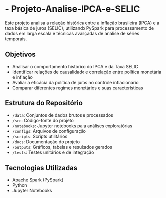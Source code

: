 # - Projeto-Analise-IPCA-e-SELIC
Este projeto analisa a relação histórica entre a inflação brasileira (IPCA) e a taxa básica de juros (SELIC), utilizando PySpark para processamento de dados em larga escala e técnicas avançadas de análise de séries temporais.


## Objetivos
- Analisar o comportamento histórico do IPCA e da Taxa SELIC
- Identificar relações de causalidade e correlação entre política monetária e inflação
- Avaliar a eficácia da política de juros no controle inflacionário
- Comparar diferentes regimes monetários e suas características

## Estrutura do Repositório
- `/data`: Conjuntos de dados brutos e processados
- `/src`: Código-fonte do projeto
- `/notebooks`: Jupyter notebooks para análises exploratórias
- `/configs`: Arquivos de configuração
- `/scripts`: Scripts utilitários
- `/docs`: Documentação do projeto
- `/outputs`: Gráficos, tabelas e resultados gerados
- `/tests`: Testes unitários e de integração

## Tecnologias Utilizadas
- Apache Spark (PySpark)
- Python 
- Jupyter Notebooks


